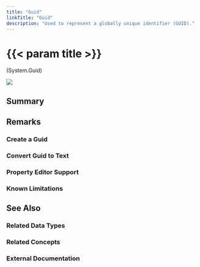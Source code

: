 ```yaml
---
title: "Guid"
linkTitle: "Guid"
description: "Used to represent a globally unique identifier (GUID)."
---
```


# {{< param title >}}

<p class="namespace">(System.Guid)</p>

<img src="/images/work-in-progress.jpg">

## Summary

## Remarks

### Create a Guid

### Convert Guid to Text

### Property Editor Support

### Known Limitations

## See Also

### Related Data Types

### Related Concepts

### External Documentation

